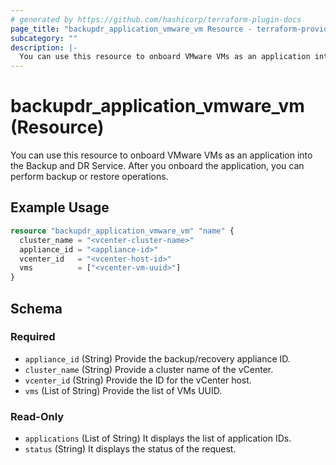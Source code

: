 ```yaml
---
# generated by https://github.com/hashicorp/terraform-plugin-docs
page_title: "backupdr_application_vmware_vm Resource - terraform-provider-backupdr"
subcategory: ""
description: |-
  You can use this resource to onboard VMware VMs as an application into the Backup and DR Service. After you onboard the application, you can perform backup or restore operations.
---
```


# backupdr_application_vmware_vm (Resource)

You can use this resource to onboard VMware VMs as an application into the Backup and DR Service. After you onboard the application, you can perform backup or restore operations.

## Example Usage

```terraform
resource "backupdr_application_vmware_vm" "name" {
  cluster_name = "<vcenter-cluster-name>"
  appliance_id = "<appliance-id>"
  vcenter_id   = "<vcenter-host-id>"
  vms          = ["<vcenter-vm-uuid>"]
}
```

<!-- schema generated by tfplugindocs -->
## Schema

### Required

- `appliance_id` (String) Provide the backup/recovery appliance ID.
- `cluster_name` (String) Provide a cluster name of the vCenter.
- `vcenter_id` (String) Provide the ID for the vCenter host.
- `vms` (List of String) Provide the list of VMs UUID.

### Read-Only

- `applications` (List of String) It displays the list of application IDs.
- `status` (String) It displays the status of the request.
